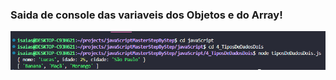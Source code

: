 ### Saida de console das variaveis dos Objetos e do Array!

<img src="../img/saidatiposdedadosdois.png">